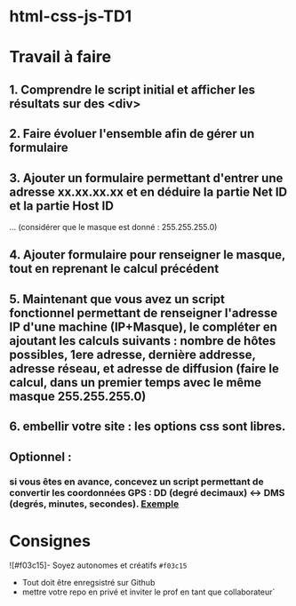 # html-css-js-TD1

# Travail à faire
## 1. Comprendre le script initial et afficher les résultats sur des \<div\>
## 2. Faire évoluer l'ensemble afin de gérer un formulaire
## 3. Ajouter un formulaire permettant d'entrer une adresse xx.xx.xx.xx et en déduire la partie Net ID et la partie Host ID 
... (considérer que le masque est donné : 255.255.255.0)
## 4. Ajouter formulaire pour renseigner le masque, tout en reprenant le calcul précédent
## 5. Maintenant que vous avez un script fonctionnel permettant de renseigner l'adresse IP d'une machine (IP+Masque), le compléter en ajoutant les calculs suivants : nombre de hôtes possibles, 1ere adresse, dernière addresse, adresse réseau, et adresse de diffusion (faire le calcul, dans un premier temps avec le même masque 255.255.255.0)
## 6. embellir votre site : les options css sont libres.

## Optionnel : 
### si vous êtes en avance, concevez un script permettant de convertir les coordonnées GPS : DD (degré decimaux) <-> DMS (degrés, minutes, secondes). [Exemple](https://gps-coordinates.org/coordinate-converter.php)

# Consignes
![#f03c15]- Soyez autonomes et créatifs `#f03c15`

- Tout doit être enregsistré sur Github
- mettre votre repo en privé et inviter le prof en tant que collaborateur`

